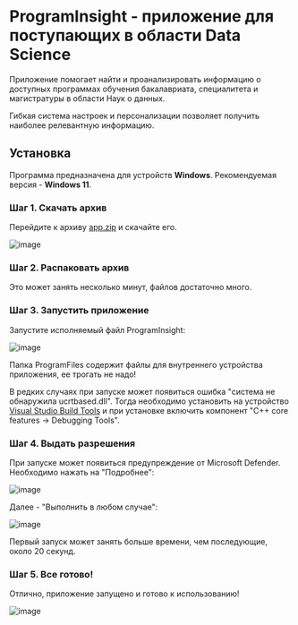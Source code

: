 # ProgramInsight - приложение для поступающих в области Data Science
Приложение помогает найти и проанализировать информацию о доступных программах обучения бакалавриата, специалитета и магистратуры в области Наук о данных.

Гибкая система настроек и персонализации позволяет получить наиболее релевантную информацию.
## Установка
Программа предназначена для устройств **Windows**. Рекомендуемая версия - **Windows 11**.
### Шаг 1. Скачать архив
Перейдите к архиву [app.zip](https://github.com/brshtsk/programInsight-prod/blob/master/app.zip) и скачайте его.

![image](https://github.com/user-attachments/assets/b7b7d0c0-e940-4d6e-a4ca-8722ec8372d2)
### Шаг 2. Распаковать архив
Это может занять несколько минут, файлов достаточно много.
### Шаг 3. Запустить приложение
Запустите исполняемый файл ProgramInsight:

![image](https://github.com/user-attachments/assets/56c6ebcb-403b-4de3-b028-bb830f5898aa)

Папка ProgramFiles содержит файлы для внутреннего устройства приложения, ее трогать не надо!

В редких случаях при запуске может появиться ошибка "система не обнаружила ucrtbased.dll". Тогда необходимо установить на устройство [Visual Studio Build Tools](https://visualstudio.microsoft.com/ru/visual-cpp-build-tools/) и при установке включить компонент "C++ core features → Debugging Tools".
### Шаг 4. Выдать разрешения
При запуске может появиться предупреждение от Microsoft Defender. Необходимо нажать на "Подробнее":

![image](https://github.com/user-attachments/assets/97f39f01-b638-474c-81b9-fa20fd67c921)

Далее - "Выполнить в любом случае":

![image](https://github.com/user-attachments/assets/f2c7191f-fabb-482b-a011-336e74444543)

Первый запуск может занять больше времени, чем последующие, около 20 секунд.
### Шаг 5. Все готово!
Отлично, приложение запущено и готово к использованию!

![image](https://github.com/user-attachments/assets/21e98ef0-e92c-4bf8-8e52-46312d75a055)
